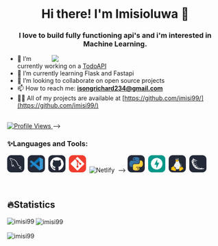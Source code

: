<h1 align="center">Hi there! I'm Imisioluwa 👋</h1>
<h3 align="center">I love to build fully functioning api's and i'm interested in  Machine Learning.</h3>
<img align='right' width='400' src='https://miro.medium.com/v2/resize:fit:720/1*IRGHmiGsa16stedQvIaZfw.gif'>

- 🔭 I’m currently working on a [TodoAPI](https://github.com/imisi99/Todoapi)
- 🌱 I’m currently learning Flask and Fastapi
- 👯 I’m looking to collaborate on open source projects
- 📫 How to reach me: **<isongrichard234@gmail.com>**
- 👨‍💻 All of my projects are available at [https://github.com/imisi99/](https://github.com/imisi99/)

<br>
<a href="https://github.com/imisi99/">
   <img alt="Profile Views" src="https://komarev.com/ghpvc/?username=imisi99&style=flat-square&label=Profile+Views&color=0891b2" />
</a>


<!-- <p align="left">
<!-- <a style="margin: 0 10px" href="https://emmy-akintz.netlify.app/" target="blank" title="Portfolio"><img align="center" src="https://avatars.githubusercontent.com/u/115672480?v=4" alt="portfolio" height="40" width="40" /></a>
<a style="margin: 0 10px" href="https://www.linkedin.com/in/ayomide-akintan-3a10a028b/" target="blank"><img align="center" src="https://raw.githubusercontent.com/rahuldkjain/github-profile-readme-generator/master/src/images/icons/Social/linked-in-alt.svg" alt="linkedin" height="30" width="40" /></a>
<a href="https://twitter.com/emmy_ak7" target="blank"><img align="center" src="https://raw.githubusercontent.com/rahuldkjain/github-profile-readme-generator/master/src/images/icons/Social/twitter.svg" alt="emmy-ak7" height="30" width="40" /></a>
<a href="https://www.instagram.com/emmy_akintz/" target="blank"><img align="center" src="https://raw.githubusercontent.com/rahuldkjain/github-profile-readme-generator/master/src/images/icons/Social/instagram.svg" alt="emmy_akintz" height="30" width="40" /></a>
<a href="https://medium.com/@emzyakints2005" target="blank"><img align="center" src="https://raw.githubusercontent.com/rahuldkjain/github-profile-readme-generator/master/src/images/icons/Social/medium.svg" alt="@emzyakints2005" height="30" width="40" /></a>
<a href="https://web.facebook.com/ayomide.akintan.357/" target="blank"><img align="center" src="https://raw.githubusercontent.com/rahuldkjain/github-profile-readme-generator/master/src/images/icons/Social/facebook.svg" alt="ayomide.akintan.357" height="30" width="40" /></a>
</p> --> -->

<h3 align="left">✨Languages and Tools:</h3>
<p align="left">
<!--     <img src="HTML.svg" alt="HTML" width="40" height="40"/>&nbsp;
    <img src="CSS.svg" alt="CSS" width="40" height="40"/>&nbsp; -->
<!--     <img src="JavaScript.svg" alt="Javascript" width="40" height="40"/>&nbsp;
    <img src="assets/icons/Bootstrap.svg" alt="Bootstrap" width="40" height="40"/>&nbsp;
    <img src="assets/icons/TailwindCSS-Dark.svg" alt="Tailwind" width="40" height="40"/>&nbsp;
    <img src="assets/icons/NodeJS-Dark.svg" alt="Node JS" width="40" height="40"/>&nbsp;
    <img src="assets/icons/React-Dark.svg" alt="React" width="40" height="40"/>&nbsp; -->
    <!-- <img src="assets/icons/ReactiveX-Dark.svg" alt="ReactNative" width="40" height="40"/>&nbsp; -->
<!--     <img src="assets/icons/TypeScript.svg" alt="Typescript" width="40" height="40"/>&nbsp;
    <img src="assets/icons/ExpressJS-Dark.svg" alt="ExpressJS" width="40" height="40"/>&nbsp; -->
<!--     <img src="assets/icons/MongoDB.svg" alt="MongoDB" width="40" height="40"/>&nbsp; -->
    <img src="MySQL-Dark.svg" alt="MySQL" width="40" height="40"/>&nbsp;
<!--     <img src="assets/icons/PHP-Dark.svg" alt="PHP" width="40" height="40"/>&nbsp;
    <img src="assets/icons/Firebase-Dark.svg" alt="Firebase" width="40" height="40"/>&nbsp; -->
<!--     <img src="CPP.svg" alt="C++" width="40" height="40"/>&nbsp; -->
    <img src="VSCode-Dark.svg" alt="VS Code" width="40" height="40"/>&nbsp;
    <img src="Github-Dark.svg" alt="Github" width="40" height="40"/>&nbsp;
    <img src="Git.svg" alt="Git" width="40" height="40"/>&nbsp;
    <img src="Netlify-Dark.svg" alt="Netlify" width="40" height="40"/>&nbsp;
<!--     <img src="assets/icons/Vercel-Dark.svg" alt="Vercel" width="40" height="40"/>&nbsp; -->
<!--     <img src="assets/icons/Photoshop.svg" alt="Photoshop" width="40" height="40"/>&nbsp; -->
<!--     <img src="assets/icons/Figma-Dark.svg" alt="Figma" width="40" height="40"/>&nbsp; --> -->
    <img src="Python-Dark.svg" alt="Python" width="40" height="40"/>&nbsp;
    <img src="FastAPI.svg" alt="Python" width="40" height="40"/>&nbsp;
    <img src="Linux-Dark.svg" alt="Python" width="40" height="40"/>&nbsp;
    <img src="Flask-Dark.svg" alt="Python" width="40" height="40"/>&nbsp;
</p>

<!-- <p><img align="left" src="https://github-readme-stats.vercel.app/api/top-langs?username=ay7ot&show_icons=true&locale=en&layout=compact" alt="ay7ot" /></p> -->

<!-- <p>&nbsp;<img align="center" src="https://github-readme-stats.vercel.app/api?username=ay7ot&show_icons=true&locale=en" alt="ay7ot" /></p> -->

<!-- <p><img align="center" src="https://github-readme-streak-stats.herokuapp.com/?user=ay7ot&" alt="ay7ot" /></p> -->

<!--
**Emmy-Akintz/Emmy-Akintz** is a ✨ _special_ ✨ repository because its `README.md` (this file) appears on your GitHub profile.

Here are some ideas to get you started:

- 🔭 I’m currently working on ...
- 🌱 I’m currently learning ...
- 👯 I’m looking to collaborate on ...
- 🤔 I’m looking for help with ...
- 💬 Ask me about ...
- 📫 How to reach me: ...
- 😄 Pronouns: ...
- ⚡ Fun fact: ...
-->

<br>
<h2 align="left">🔥Statistics</h2>

<p><img align="left" src="https://github-readme-stats.vercel.app/api/top-langs?username=imisi99&show_icons=true&locale=en&layout=compact" alt="imisi99" /></p>

<p>&nbsp;<img align="center" src="https://github-readme-stats.vercel.app/api?username=imisi99&show_icons=true&locale=en" alt="imisi99" /></p>

<p><img align="center" src="https://github-readme-streak-stats.herokuapp.com/?user=imisi99&" alt="imisi99" /></p>
